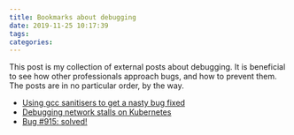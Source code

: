 ```yaml
---
title: Bookmarks about debugging
date: 2019-11-25 10:17:39
tags:
categories:
---
```


This post is my collection of external posts about debugging. It is beneficial to see how other professionals approach bugs, and how to prevent them. The posts are in no particular order, by the way.

- [Using gcc sanitisers to get a nasty bug fixed](https://www.collabora.com/news-and-blog/blog/2020/02/18/using-gcc-sanitisers-to-get-a-nasty-bug-fixed/)
- [Debugging network stalls on Kubernetes](https://github.blog/2019-11-21-debugging-network-stalls-on-kubernetes/)
- [Bug #915: solved!](https://nedbatchelder.com//blog/202001/bug_915_solved.html)
